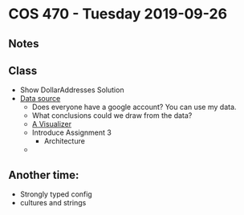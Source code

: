 # COS 470 - Tuesday 2019-09-26
## Notes

## Class
* Show DollarAddresses Solution
* [Data source](https://takeout.google.com/settings/takeout/custom/location_history?hl=en&gl=US&expflags)
  * Does everyone have a google account? You can use my data.
  * What conclusions could we draw from the data?
  * [A Visualizer](https://locationhistoryvisualizer.com/heatmap/)
  * Introduce Assignment 3
    * Architecture
  *



## Another time:
* Strongly typed config
* cultures and strings
